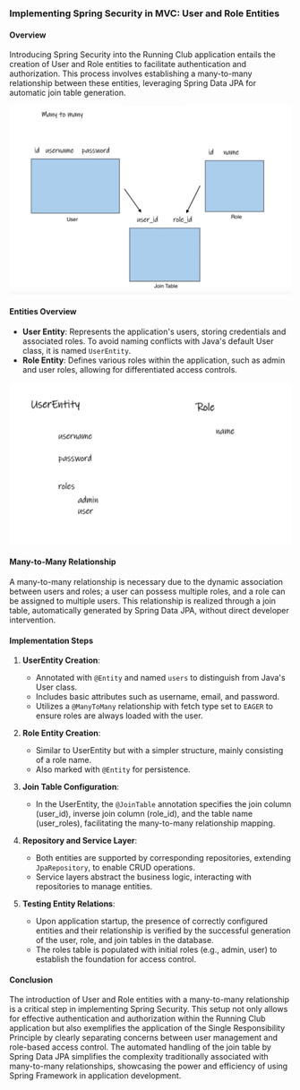 ### Implementing Spring Security in MVC: User and Role Entities

#### Overview
Introducing Spring Security into the Running Club application entails the creation of User and Role entities to facilitate authentication and authorization. This process involves establishing a many-to-many relationship between these entities, leveraging Spring Data JPA for automatic join table generation.

![alt text](image-55.png)

#### Entities Overview
- **User Entity**: Represents the application's users, storing credentials and associated roles. To avoid naming conflicts with Java's default User class, it is named `UserEntity`.
- **Role Entity**: Defines various roles within the application, such as admin and user roles, allowing for differentiated access controls.

![alt text](image-56.png)

#### Many-to-Many Relationship
A many-to-many relationship is necessary due to the dynamic association between users and roles; a user can possess multiple roles, and a role can be assigned to multiple users. This relationship is realized through a join table, automatically generated by Spring Data JPA, without direct developer intervention.

#### Implementation Steps

1. **UserEntity Creation**:
    - Annotated with `@Entity` and named `users` to distinguish from Java's User class.
    - Includes basic attributes such as username, email, and password.
    - Utilizes a `@ManyToMany` relationship with fetch type set to `EAGER` to ensure roles are always loaded with the user.

2. **Role Entity Creation**:
    - Similar to UserEntity but with a simpler structure, mainly consisting of a role name.
    - Also marked with `@Entity` for persistence.

3. **Join Table Configuration**:
    - In the UserEntity, the `@JoinTable` annotation specifies the join column (user_id), inverse join column (role_id), and the table name (user_roles), facilitating the many-to-many relationship mapping.

4. **Repository and Service Layer**:
    - Both entities are supported by corresponding repositories, extending `JpaRepository`, to enable CRUD operations.
    - Service layers abstract the business logic, interacting with repositories to manage entities.

5. **Testing Entity Relations**:
    - Upon application startup, the presence of correctly configured entities and their relationship is verified by the successful generation of the user, role, and join tables in the database.
    - The roles table is populated with initial roles (e.g., admin, user) to establish the foundation for access control.

#### Conclusion
The introduction of User and Role entities with a many-to-many relationship is a critical step in implementing Spring Security. This setup not only allows for effective authentication and authorization within the Running Club application but also exemplifies the application of the Single Responsibility Principle by clearly separating concerns between user management and role-based access control. The automated handling of the join table by Spring Data JPA simplifies the complexity traditionally associated with many-to-many relationships, showcasing the power and efficiency of using Spring Framework in application development.